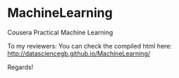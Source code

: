 # MachineLearning
Cousera Practical Machine Learning

To my reviewers:
You can check the compiled html here: http://datasciencegb.github.io/MachineLearning/

Regards!
